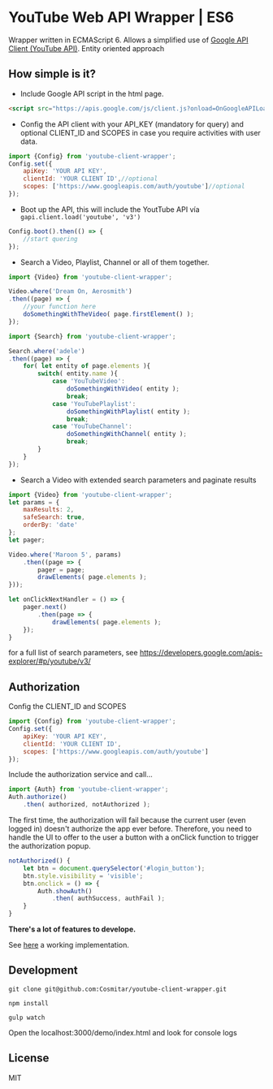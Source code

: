 # YouTube Web API Wrapper | ES6
Wrapper written in ECMAScript 6. Allows a simplified use of [Google API Client (YouTube API)](https://developers.google.com/api-client-library/javascript/).
Entity oriented approach

## How simple is it?
- Include Google API script in the html page.
```html
<script src="https://apis.google.com/js/client.js?onload=OnGoogleAPILoadCallback"></script>
```
- Config the API client with your API_KEY (mandatory for query) and optional CLIENT_ID and SCOPES in case you require activities with user data.
```javascript
import {Config} from 'youtube-client-wrapper';
Config.set({
    apiKey: 'YOUR API KEY',
    clientId: 'YOUR CLIENT ID',//optional
    scopes: ['https://www.googleapis.com/auth/youtube']//optional
});
```
- Boot up the API, this will include the YoutTube API vía ``` gapi.client.load('youtube', 'v3')```
```javascript
Config.boot().then(() => {
    //start quering 
});
```
- Search a Video, Playlist, Channel or all of them together.
```javascript
import {Video} from 'youtube-client-wrapper';

Video.where('Dream On, Aerosmith')
.then((page) => {
    //your function here
    doSomethingWithTheVideo( page.firstElement() );
});
```
```javascript
import {Search} from 'youtube-client-wrapper';

Search.where('adele')
.then((page) => {
    for( let entity of page.elements ){
        switch( entity.name ){
            case 'YouTubeVideo':
                doSomethingWithVideo( entity );
                break;
            case 'YouTubePlaylist':
                doSomethingWithPlaylist( entity );
                break;
            case 'YouTubeChannel':
                doSomethingWithChannel( entity );
                break;
        }
    }
});
```
- Search a Video with extended search parameters and paginate results
```javascript
import {Video} from 'youtube-client-wrapper';
let params = {
    maxResults: 2,
    safeSearch: true,
    orderBy: 'date'
};
let pager;

Video.where('Maroon 5', params)
    .then((page => {
        pager = page;
        drawElements( page.elements );
}));

let onClickNextHandler = () => {
    pager.next()
        .then(page => {
            drawElements( page.elements );
    });
}
```
for a full list of search parameters, see https://developers.google.com/apis-explorer/#p/youtube/v3/

## Authorization
Config the CLIENT_ID and SCOPES
```javascript
import {Config} from 'youtube-client-wrapper';
Config.set({
    apiKey: 'YOUR API KEY',
    clientId: 'YOUR CLIENT ID',
    scopes: ['https://www.googleapis.com/auth/youtube']
});
```
Include the authorization service and call...
```javascript
import {Auth} from 'youtube-client-wrapper';
Auth.authorize()
    .then( authorized, notAuthorized );
```
The first time, the authorization will fail because the current user (even logged in) doesn't authorize the app ever before.
Therefore, you need to handle the UI to offer to the user a button with a onClick function to trigger the authorization popup.
```javascript
notAuthorized() {
    let btn = document.querySelector('#login_button');
    btn.style.visibility = 'visible';
    btn.onclick = () => {
        Auth.showAuth()
            .then( authSuccess, authFail );
    }
}
```
**There's a lot of features to develope.**

See [here](https://github.com/fusenlabs/20v) a working implementation.

## Development
```git clone git@github.com:Cosmitar/youtube-client-wrapper.git```

```npm install```

```gulp watch```

Open the localhost:3000/demo/index.html and look for console logs

## License
MIT
